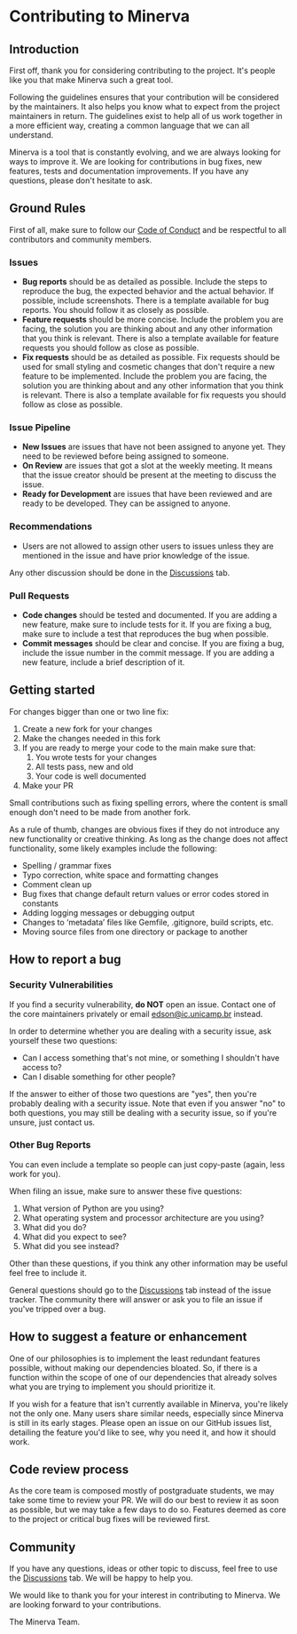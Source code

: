 # Contributing to Minerva

## Introduction

First off, thank you for considering contributing to the project. It's people like you that make Minerva such a great tool.

Following the guidelines ensures that your contribution will be considered by the maintainers. It also helps you know what to expect from the project maintainers in return. The guidelines exist to help all of us work together in a more efficient way, creating a common language that we can all understand.

Minerva is a tool that is constantly evolving, and we are always looking for ways to improve it. We are looking for contributions in bug fixes, new features, tests and documentation improvements. If you have any questions, please don't hesitate to ask.

## Ground Rules

First of all, make sure to follow our [Code of Conduct](https://github.com/discovery-unicamp/Minerva/blob/main/CODE_OF_CONDUCT.md) and be respectful to all contributors and community members.

### Issues

* **Bug reports** should be as detailed as possible. Include the steps to reproduce the bug, the expected behavior and the actual behavior. If possible, include screenshots. There is a template available for bug reports. You should follow it as closely as possible.
* **Feature requests** should be more concise. Include the problem you are facing, the solution you are thinking about and any other information that you think is relevant. There is also a template available for feature requests you should follow as close as possible.
* **Fix requests** should be as detailed as possible. Fix requests should be used for small styling and cosmetic changes that don't require a new feature to be implemented. Include the problem you are facing, the solution you are thinking about and any other information that you think is relevant. There is also a template available for fix requests you should follow as close as possible.

### Issue Pipeline

* **New Issues** are issues that have not been assigned to anyone yet. They need to be reviewed before being assigned to someone.
* **On Review** are issues that got a slot at the weekly meeting. It means that the issue creator should be present at the meeting to discuss the issue.
* **Ready for Development** are issues that have been reviewed and are ready to be developed. They can be assigned to anyone.

### Recommendations

* Users are not allowed to assign other users to issues unless they are mentioned in the issue and have prior knowledge of the issue.

Any other discussion should be done in the [Discussions](https://github.com/discovery-unicamp/Minerva-Dev/discussions) tab.

### Pull Requests

* **Code changes** should be tested and documented. If you are adding a new feature, make sure to include tests for it. If you are fixing a bug, make sure to include a test that reproduces the bug when possible.
* **Commit messages** should be clear and concise. If you are fixing a bug, include the issue number in the commit message. If you are adding a new feature, include a brief description of it.

## Getting started

For changes bigger than one or two line fix:

1. Create a new fork for your changes
2. Make the changes needed in this fork
3. If you are ready to merge your code to the main make sure that:
   1. You wrote tests for your changes
   2. All tests pass, new and old
   3. Your code is well documented
4. Make your PR

Small contributions such as fixing spelling errors, where the content is small enough don't need to be made from another fork.

As a rule of thumb, changes are obvious fixes if they do not introduce any new functionality or creative thinking. As long as the change does not affect functionality, some likely examples include the following:

* Spelling / grammar fixes
* Typo correction, white space and formatting changes
* Comment clean up
* Bug fixes that change default return values or error codes stored in constants
* Adding logging messages or debugging output
* Changes to ‘metadata’ files like Gemfile, .gitignore, build scripts, etc.
* Moving source files from one directory or package to another

## How to report a bug

### Security Vulnerabilities

If you find a security vulnerability, **do NOT** open an issue. Contact one of the core maintainers privately or email <edson@ic.unicamp.br> instead.

In order to determine whether you are dealing with a security issue, ask yourself these two questions:

* Can I access something that's not mine, or something I shouldn't have access to?
* Can I disable something for other people?

If the answer to either of those two questions are "yes", then you're probably dealing with a security issue. Note that even if you answer "no" to both questions, you may still be dealing with a security issue, so if you're unsure, just contact us.

### Other Bug Reports

You can even include a template so people can just copy-paste (again, less work for you).

When filing an issue, make sure to answer these five questions:

1. What version of Python are you using?
2. What operating system and processor architecture are you using?
3. What did you do?
4. What did you expect to see?
5. What did you see instead?

Other than these questions, if you think any other information may be useful feel free to include it.

General questions should go to the [Discussions](https://github.com/discovery-unicamp/Minerva/discussions) tab instead of the issue tracker. The community there will answer or ask you to file an issue if you've tripped over a bug.

## How to suggest a feature or enhancement

One of our philosophies is to implement the least redundant features possible, without making our dependencies bloated. So, if there is a function within the scope of one of our dependencies that already solves what you are trying to implement you should prioritize it.

If you wish for a feature that isn't currently available in Minerva, you're likely not the only one. Many users share similar needs, especially since Minerva is still in its early stages. Please open an issue on our GitHub issues list, detailing the feature you'd like to see, why you need it, and how it should work.

## Code review process

As the core team is composed mostly of postgraduate students, we may take some time to review your PR. We will do our best to review it as soon as possible, but we may take a few days to do so. Features deemed as core to the project or critical bug fixes will be reviewed first.

## Community

If you have any questions, ideas or other topic to discuss, feel free to use the [Discussions](https://github.com/discovery-unicamp/Minerva/discussions) tab. We will be happy to help you.

We would like to thank you for your interest in contributing to Minerva. We are looking forward to your contributions.

The Minerva Team.

